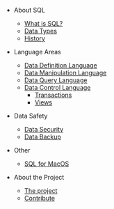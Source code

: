 - About SQL

  - [What is SQL?](sql.md)
  - [Data Types](data-types.md)
  - [History](history.md)

- Language Areas

  - [Data Definition Language](ddl.md)
  - [Data Manipulation Language](dml.md)
  - [Data Query Language](dql.md)
  - [Data Control Language](dcl.md)
    - [Transactions](transaction.md)
    - [Views](view.md)

- Data Safety
  - [Data Security](data-security.md)    
  - [Data Backup](data-backup.md)    

- Other
  - [SQL for MacOS](mac.md)   

- About the Project

  - [The project](project.md)
  - [Contribute](contribute.md)